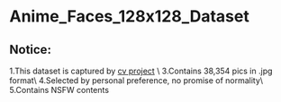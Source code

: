 # Anime_Faces_128x128_Dataset
## Notice:
1.This dataset is captured by [cv project](https://github.com/nagadomi/lbpcascade_animeface) \\
3.Contains 38,354 pics in .jpg format\\
4.Selected by personal preference, no promise of normality\\
5.Contains NSFW contents
